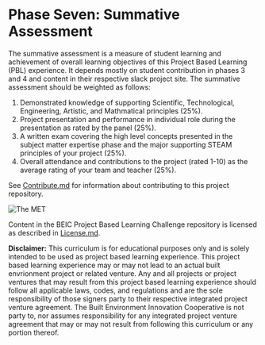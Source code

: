 # Phase Seven: Summative Assessment

The summative assessment is a measure of student learning and achievement of overall learning objectives of this Project Based Learning (PBL) experience. It depends mostly on student contribution in phases 3 and 4 and content in their respective slack project site.  The summative assessment should be weighted as follows:

1. Demonstrated knowledge of supporting Scientific, Technological, Engineering, Artistic, and Mathmatical principles (25%).
2. Project presentation and performance in individual role during the presentation as rated by the panel (25%).
3. A written exam covering the high level concepts presented in the subject matter expertise phase and the major supporting STEAM principles of your project (25%).
4. Overall attendance and contributions to the project (rated 1-10) as the average rating of your team and teacher (25%).

See [Contribute.md](https://github.com/BEICBIM/BEICPBLChallenge/blob/master/Contribute.md) for information about contributing to this project repository.

![The MET](http://)

Content in the BEIC Project Based Learning Challenge repository is licensed as described in [License.md](https://github.com/BEICBIM/BEICPBLChallenge/blob/master/License.md).

**Disclaimer:** This curriculum is for educational purposes only and is solely intended to be used as project based learning experience.  This project based learning experience may or may not lead to an actual built envrionment project or related venture.   Any and all projects or project ventures that may result from this project based learning experience should follow all applicable laws, codes, and regulations and are the sole responsibility of those signers party to their respective integrated project venture agreement.  The Built Environment Innovation Cooperative is not party to, nor assumes responsibility for any integrated project venture agreement that may or may not result from following this curriculum or any portion thereof.
